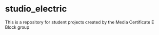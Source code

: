# studio_electric

This is a repository for student projects created by the Media Certificate E Block group 
